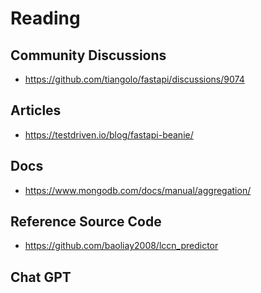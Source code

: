 # Reading

## Community Discussions

- https://github.com/tiangolo/fastapi/discussions/9074

## Articles

- https://testdriven.io/blog/fastapi-beanie/

## Docs

- https://www.mongodb.com/docs/manual/aggregation/

## Reference Source Code

- https://github.com/baoliay2008/lccn_predictor

## Chat GPT
